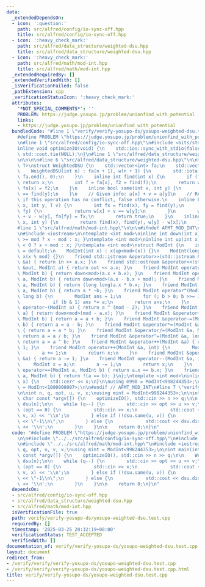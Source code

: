 ```yaml
---
data:
  _extendedDependsOn:
  - icon: ':question:'
    path: src/alfred/config/io-sync-off.hpp
    title: src/alfred/config/io-sync-off.hpp
  - icon: ':heavy_check_mark:'
    path: src/alfred/data_structure/weighted-dsu.hpp
    title: src/alfred/data_structure/weighted-dsu.hpp
  - icon: ':heavy_check_mark:'
    path: src/alfred/math/mod-int.hpp
    title: src/alfred/math/mod-int.hpp
  _extendedRequiredBy: []
  _extendedVerifiedWith: []
  _isVerificationFailed: false
  _pathExtension: cpp
  _verificationStatusIcon: ':heavy_check_mark:'
  attributes:
    '*NOT_SPECIAL_COMMENTS*': ''
    PROBLEM: https://judge.yosupo.jp/problem/unionfind_with_potential
    links:
    - https://judge.yosupo.jp/problem/unionfind_with_potential
  bundledCode: "#line 1 \"verify/verify-yosupo-ds/yosupo-weighted-dsu.test.cpp\"\n\
    #define PROBLEM \"https://judge.yosupo.jp/problem/unionfind_with_potential\"\n\
    \n#line 1 \"src/alfred/config/io-sync-off.hpp\"\n#include <bits/stdc++.h>\n\n\
    inline void optimizeIO(void) {\n    std::ios::sync_with_stdio(false);\n    std::cin.tie(NULL),\
    \ std::cout.tie(NULL);\n}\n#line 1 \"src/alfred/data_structure/weighted-dsu.hpp\"\
    \n\n\n\n#line 6 \"src/alfred/data_structure/weighted-dsu.hpp\"\n\ntemplate <class\
    \ T>\nstruct WeightedDSU {\n    std::vector<int> fa;\n    std::vector<T> w;\n\
    \    WeightedDSU(int n) : fa(n + 1), w(n + 1) {\n        std::iota(fa.begin(),\
    \ fa.end(), 0);\n    }\n    inline int find(int x) {\n        if (fa[x] == x)\
    \ return x;\n        int f = fa[x], f2 = find(f);\n        return w[x] += w[f],\
    \ fa[x] = f2;\n    }\n    inline bool same(int x, int y) {\n        return find(x)\
    \ == find(y);\n    }\n    // Given info: a[x] + v = a[y]\n    // Returns true\
    \ if this operation has no conflict, false otherwise.\n    inline bool merge(int\
    \ x, int y, T v) {\n        int fx = find(x), fy = find(y);\n        if (fx ==\
    \ fy) {\n            return w[x] + v == w[y];\n        }\n        w[fy] = w[x]\
    \ + v - w[y], fa[fy] = fx;\n        return true;\n    }\n    inline T distance(int\
    \ x, int y) {\n        return find(x), find(y), w[y] - w[x];\n    }\n};\n\n\n\
    #line 1 \"src/alfred/math/mod-int.hpp\"\n\n\n#ifndef AFMT_MOD_INT\n#define AFMT_MOD_INT\n\
    \n#include <iostream>\n\ntemplate <int mod>\ninline int down(int x) { return x\
    \ >= mod ? x - mod : x; }\ntemplate <int mod>\ninline int up(int x) { return x\
    \ < 0 ? x + mod : x; }\ntemplate <int mod>\nstruct ModInt {\n    int x;\n    ModInt(void)\
    \ = default;\n    ModInt(int x) : x(up<mod>(x)) {}\n    ModInt(long long x) :\
    \ x(x % mod) {}\n    friend std::istream &operator>>(std::istream &in, ModInt\
    \ &a) { return in >> a.x; }\n    friend std::ostream &operator<<(std::ostream\
    \ &out, ModInt a) { return out << a.x; }\n    friend ModInt operator+(ModInt a,\
    \ ModInt b) { return down<mod>(a.x + b.x); }\n    friend ModInt operator-(ModInt\
    \ a, ModInt b) { return down<mod>(a.x - b.x + mod); }\n    friend ModInt operator*(ModInt\
    \ a, ModInt b) { return (long long)a.x * b.x; }\n    friend ModInt operator/(ModInt\
    \ a, ModInt b) { return a * ~b; }\n    friend ModInt operator^(ModInt a, long\
    \ long b) {\n        ModInt ans = 1;\n        for (; b > 0; b >>= 1, a *= a)\n\
    \            if (b & 1) ans *= a;\n        return ans;\n    }\n    friend ModInt\
    \ operator~(ModInt a) { return a ^ (mod - 2); }\n    friend ModInt operator-(ModInt\
    \ a) { return down<mod>(mod - a.x); }\n    friend ModInt &operator+=(ModInt &a,\
    \ ModInt b) { return a = a + b; }\n    friend ModInt &operator-=(ModInt &a, ModInt\
    \ b) { return a = a - b; }\n    friend ModInt &operator*=(ModInt &a, ModInt b)\
    \ { return a = a * b; }\n    friend ModInt &operator/=(ModInt &a, ModInt b) {\
    \ return a = a / b; }\n    friend ModInt &operator^=(ModInt &a, long long b) {\
    \ return a = a ^ b; }\n    friend ModInt &operator++(ModInt &a) { return a +=\
    \ 1; }\n    friend ModInt operator++(ModInt &a, int) {\n        ModInt x = a;\n\
    \        a += 1;\n        return x;\n    }\n    friend ModInt &operator--(ModInt\
    \ &a) { return a -= 1; }\n    friend ModInt operator--(ModInt &a, int) {\n   \
    \     ModInt x = a;\n        a -= 1;\n        return x;\n    }\n    friend bool\
    \ operator==(ModInt a, ModInt b) { return a.x == b.x; }\n    friend bool operator!=(ModInt\
    \ a, ModInt b) { return !(a == b); }\n};\ntemplate <int mod>\ninline void __print(ModInt<mod>\
    \ x) {\n    std::cerr << x;\n}\n\nusing m998 = ModInt<998244353>;\nusing m107\
    \ = ModInt<1000000007>;\n\n#endif // AFMT_MOD_INT\n#line 7 \"verify/verify-yosupo-ds/yosupo-weighted-dsu.test.cpp\"\
    \n\nint n, q, opt, u, v, x;\nusing mint = ModInt<998244353>;\n\nint main(int argc,\
    \ char const *argv[]) {\n    optimizeIO(), std::cin >> n >> q;\n\n    WeightedDSU<mint>\
    \ dsu(n);\n\n    while (q--) {\n        std::cin >> opt >> u >> v;\n        if\
    \ (opt == 0) {\n            std::cin >> x;\n            std::cout << dsu.merge(u,\
    \ v, x) << '\\n';\n        } else if (!dsu.same(u, v)) {\n            std::cout\
    \ << \"-1\\n\";\n        } else {\n            std::cout << dsu.distance(u, v)\
    \ << '\\n';\n        }\n    }\n\n    return 0;\n}\n"
  code: "#define PROBLEM \"https://judge.yosupo.jp/problem/unionfind_with_potential\"\
    \n\n#include \"../../src/alfred/config/io-sync-off.hpp\"\n#include \"../../src/alfred/data_structure/weighted-dsu.hpp\"\
    \n#include \"../../src/alfred/math/mod-int.hpp\"\n#include <iostream>\n\nint n,\
    \ q, opt, u, v, x;\nusing mint = ModInt<998244353>;\n\nint main(int argc, char\
    \ const *argv[]) {\n    optimizeIO(), std::cin >> n >> q;\n\n    WeightedDSU<mint>\
    \ dsu(n);\n\n    while (q--) {\n        std::cin >> opt >> u >> v;\n        if\
    \ (opt == 0) {\n            std::cin >> x;\n            std::cout << dsu.merge(u,\
    \ v, x) << '\\n';\n        } else if (!dsu.same(u, v)) {\n            std::cout\
    \ << \"-1\\n\";\n        } else {\n            std::cout << dsu.distance(u, v)\
    \ << '\\n';\n        }\n    }\n\n    return 0;\n}\n"
  dependsOn:
  - src/alfred/config/io-sync-off.hpp
  - src/alfred/data_structure/weighted-dsu.hpp
  - src/alfred/math/mod-int.hpp
  isVerificationFile: true
  path: verify/verify-yosupo-ds/yosupo-weighted-dsu.test.cpp
  requiredBy: []
  timestamp: '2025-03-25 20:32:19+08:00'
  verificationStatus: TEST_ACCEPTED
  verifiedWith: []
documentation_of: verify/verify-yosupo-ds/yosupo-weighted-dsu.test.cpp
layout: document
redirect_from:
- /verify/verify/verify-yosupo-ds/yosupo-weighted-dsu.test.cpp
- /verify/verify/verify-yosupo-ds/yosupo-weighted-dsu.test.cpp.html
title: verify/verify-yosupo-ds/yosupo-weighted-dsu.test.cpp
---
```

